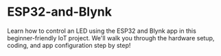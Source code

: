 # ESP32-and-Blynk
Learn how to control an LED using the ESP32 and Blynk app in this beginner-friendly IoT project. We'll walk you through the hardware setup, coding, and app configuration step by step!
